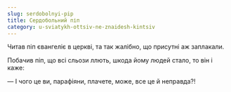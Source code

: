 ```yaml
---
slug: serdobolnyi-pip
title: Сердобольний піп
category: u-sviatykh-ottsiv-ne-znaidesh-kintsiv
---
```

Читав піп євангеліє в церкві, та так жалібно, що присутні аж заплакали.

Побачив піп, що всі сльози ллють, шкода йому людей стало, то він і каже:

— І чого це ви, парафіяни, плачете, може, все це й неправда?!
